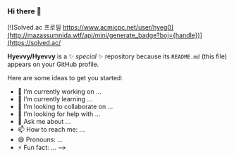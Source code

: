 ### Hi there 👋

[![Solved.ac
프로필 https://www.acmicpc.net/user/hyeg0](http://mazassumnida.wtf/api/mini/generate_badge?boj={handle})](https://solved.ac/


**Hyevvy/Hyevvy** is a ✨ _special_ ✨ repository because its `README.md` (this file) appears on your GitHub profile.

Here are some ideas to get you started:

- 🔭 I’m currently working on ...
- 🌱 I’m currently learning ...
- 👯 I’m looking to collaborate on ...
- 🤔 I’m looking for help with ...
- 💬 Ask me about ...
- 📫 How to reach me: ...
- 😄 Pronouns: ...
- ⚡ Fun fact: ...
-->
